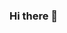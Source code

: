 ### Hi there 👋

<!--
**Anksus/anksus** is a ✨ _special_ ✨ repository because its `README.md` (this file) appears on your GitHub profile.

Here are some ideas to get you started:

- 🔭 I’m currently working on ...
- 🌱 I’m currently learning ...
- 👯 I’m looking to collaborate on ...
- 🤔 I’m looking for help with ...
- 💬 Ask me about ...
- 📫 How to reach me: ...
- 😄 Pronouns: ...
- ⚡ Fun fact: ...
- ![](https://komarev.com/ghpvc/?username=anksus)
[![Anksus's github stats](https://github-readme-stats.vercel.app/api?username=Anksus&theme=grey-white)](https://github.com/anuraghazra/github-readme-stats)

--> 





